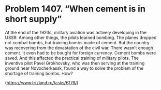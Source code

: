# Problem 1407. “When cement is in short supply”

At the end of the 1920s, military aviation was actively developing in the USSR. Among other things, the pilots learned bombing. The planes dropped not combat bombs, but training bombs made of cement. But the country was recovering from the devastation of the civil war. There wasn't enough cement. It even had to be bought for foreign currency. Cement bombs were saved. And this affected the practical training of military pilots. The inventive pilot Pavel Grokhovsky, who was then serving at the training ground near Novocherkassk, found a way to solve the problem of the shortage of training bombs. How?

(https://www.trizland.ru/tasks/6176/)
